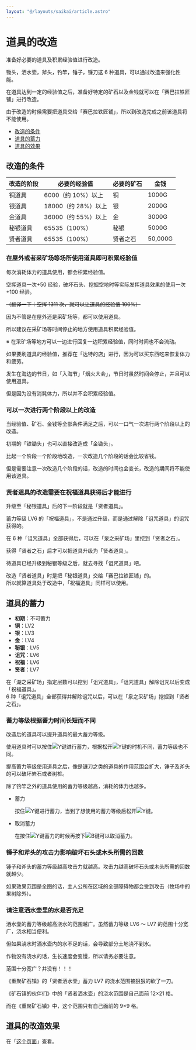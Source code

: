 ```yaml
---
layout: "@/layouts/saikai/article.astro"
---
```


# 道具的改造

准备好必要的道具及积累经验值进行改造。

锄头，洒水壶，斧头，钓竿，锤子，镰刀这 6 种道具，可以通过改造来强化性能。

在道具达到一定的经验值之后，准备好特定的矿石以及金钱就可以在「赛巴拉铁匠铺」进行改造。

由于改造的时候需要把道具交给「赛巴拉铁匠铺」，所以到改造完成之前该道具将不能使用。

- [改造的条件](#改造的条件)
- [道具的蓄力](#道具的蓄力)
- [道具的效果](../tools/farm-implements)

## 改造的条件

| 改造的阶段 | 必要的经验值        | 必要的矿石 | 金钱    |
| ---------- | ------------------- | ---------- | ------- |
| 铜道具     | 6000（约 10%）以上  | 铜         | 1000G   |
| 银道具     | 18000（约 28%）以上 | 银         | 2000G   |
| 金道具     | 36000（约 55%）以上 | 金         | 3000G   |
| 秘银道具   | 65535（100%）       | 秘银       | 5000G   |
| 贤者道具   | 65535（100%）       | 贤者之石   | 50,000G |

### 在屋外或者采矿场等场所使用道具即可积累经验值

每次消耗体力的道具使用，都会积累经验值。

空挥道具一次+50 经验，破坏石头、挖掘空地时等实际发挥道具效果的使用一次+100 经验。

~~（翻译一下：空挥 1311 次，就可以让道具的经验值 100%）~~

因为不管是在屋外还是采矿场等，都可以使用道具。

所以建议在采矿场等时间停止的地方使用道具积累经验值。

※ 在采矿场等地方可以一边进行回复一边积累经验值，同时时间也不会流动。

如果要刷道具的经验值，推荐在「达特的店」进行，因为可以买东西吃来恢复体力和疲劳。

发生在海边的节日，如「入海节」「烟火大会」，节日时虽然时间会停止，并且可以使用道具。

但是因为没有消耗体力，所以并不会积累经验值。

### 可以一次进行两个阶段以上的改造

当经验值、矿石、金钱等全部条件满足之后，可以一口气一次进行两个阶段以上的改造。

初期的「铁锄头」也可以直接改造成「金锄头」。

比起一个阶段一个阶段地改造，一次改造几个阶段的话会比较省钱。

但是需要注意一次改造几个阶段的话，改造的时间也会变长，改造的期间将不能使用该道具。

### 贤者道具的改造需要在祝福道具获得后才能进行

升级至「秘银道具」后的下一阶段就是「贤者道具」。

蓄力等级 LV6 的「祝福道具」，不是通过升级，而是通过解除「诅咒道具」的诅咒获得的。

在 6 种「诅咒道具」全部获得后，可以在「泉之采矿场」里挖到「贤者之石」。

获得「贤者之石」后才可以把道具升级为「贤者道具」。

待道具已经升级到秘银等级之后，就去寻找「诅咒道具」吧。

改造「贤者道具」时是把「秘银道具」交给「赛巴拉铁匠铺」的。  
所以就算道具处于改造中，「祝福道具」同样可以使用。

## 道具的蓄力

- **初期**：不可蓄力
- **铜**：LV2
- **银**：LV3
- **金**：LV4
- **秘银**：LV5
- **诅咒**：LV6
- **祝福**：LV6
- **贤者**：LV7

在「湖之采矿场」指定层数可以挖到「诅咒道具」，「诅咒道具」解除诅咒以后变成「祝福道具」。  
6 种「诅咒道具」全部获得并解除诅咒以后，可以在「泉之采矿场」挖掘到「贤者之石」。

### 蓄力等级根据蓄力时间长短而不同

改造后的道具可以提升道具的最大蓄力等级。

使用道具时可以按住![Y键](@icons/switch/y.png)进行蓄力，根据松开![Y键](@icons/switch/y.png)的时机不同，蓄力等级也不同。

提高蓄力等级使用道具之后，像是镰刀之类的道具的作用范围会扩大，锤子及斧头的可以破坏岩石或者树桩。

除了钓竿之外的道具使用的蓄力等级越高，消耗的体力也越多。

- 蓄力

  按住![Y键](@icons/switch/y.png)进行蓄力，当到了想使用的蓄力等级后松开![Y键](@icons/switch/y.png)。

- 取消蓄力

  在按住![Y键](@icons/switch/y.png)蓄力的时候再按下![B键](@icons/switch/b.png)可以取消蓄力。

### 锤子和斧头的攻击力影响破坏石头或木头所需的回数

锤子和斧头的蓄力等级越高攻击力就越高。攻击力越高破坏石头或木头所需的回数就越少。

如果效果范围是全图的话，主人公所在区域的全部障碍物都会受到攻击（牧场中的果树除外）。

### 请注意洒水壶里的水是否充足

洒水壶的蓄力等级越高浇水的范围越广。虽然蓄力等级 LV6 ～ LV7 的范围十分宽广，浇水相当便利。

但如果浇水时洒水壶内的水不足的话，会导致部分土地浇不到水。

作物没有浇水的话，生长速度会变慢，所以请务必要注意。

范围十分宽广？并没有！！！

《重聚矿石镇》的「贤者洒水壶」蓄力 LV7 的浇水范围被狠狠的砍了一刀。

《矿石镇的伙伴们》中的「贤者洒水壶」的浇水范围是自己面前 12×21 格。

而在《重聚矿石镇》中，这个范围只有自己面前的 9×9 格。

## 道具的改造效果

在「[这个页面](../tools/farm-implements)」查看。
